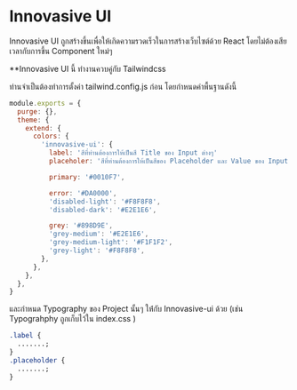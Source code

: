 # Innovasive UI

Innovasive UI ถูกสร้างขึ้นเพื่อให้เกิดความรวดเร็วในการสร้างเว็บไซต์ด้วย React โดยไม่ต้องเสียเวลากับการขึ้น Component ใหม่ๆ

\*\*Innovasive UI นี้ ทำงานควบคู่กับ Tailwindcss

ท่านจำเป็นต้องทำการตั้งค่า tailwind.config.js ก่อน โดยกำหนดค่าพื้นฐานดังนี้

```js
module.exports = {
  purge: {},
  theme: {
    extend: {
      colors: {
        'innovasive-ui': {
          label: 'สีที่ท่านต้องการให้เป็นสี Title ของ Input ต่างๆ'
          placeholer: 'สีที่ท่านต้องการให้เป็นสีของ Placeholder และ Value ของ Input

          primary: '#0010F7',

          error: '#DA0000',
          'disabled-light': '#F8F8F8',
          'disabled-dark': '#E2E1E6',

          grey: '#898D9E',
          'grey-medium': '#E2E1E6',
          'grey-medium-light': '#F1F1F2',
          'grey-light': '#F8F8F8',
        },
      },
    },
  },
}
```

และกำหนด ​Typography ของ Project นั้นๆ ให้่กับ Innovasive-ui ด้วย (เช่น Typograhphy ถูกเก็บไว้ใน index.css )

```css
.label {
  .......;
}
.placeholder {
  .......;
}
```
